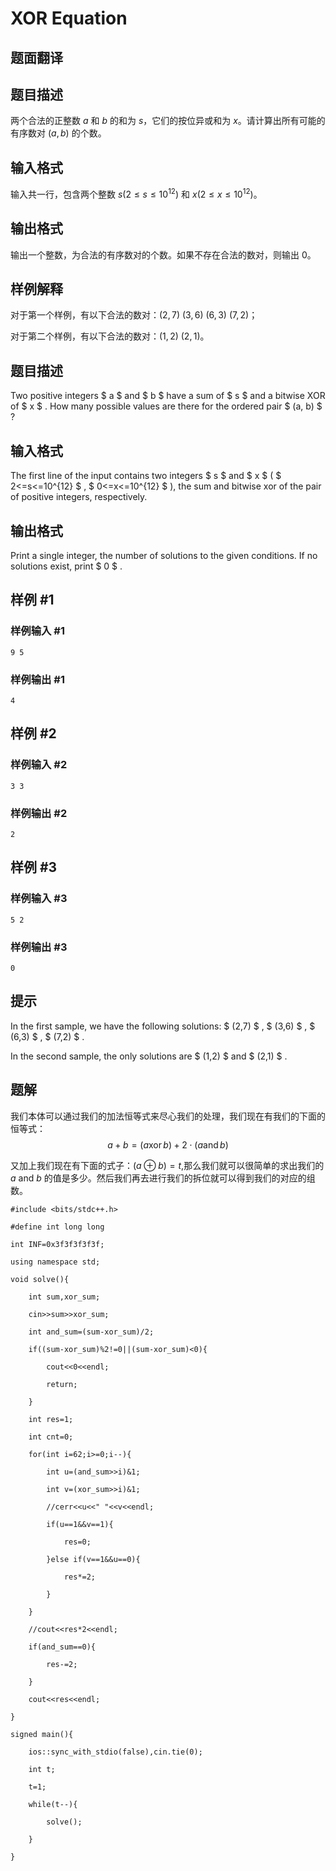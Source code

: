 # XOR Equation

## 题面翻译

## 题目描述

两个合法的正整数 $a$ 和 $b$ 的和为 $s$，它们的按位异或和为 $x$。请计算出所有可能的有序数对 $(a,b)$ 的个数。
## 输入格式
输入共一行，包含两个整数 $s(2\leq s\leq 10^{12})$ 和 $x(2\leq x\leq 10^{12})$。
## 输出格式

输出一个整数，为合法的有序数对的个数。如果不存在合法的数对，则输出 $0$。


## 样例解释

对于第一个样例，有以下合法的数对：$(2,7)$ $(3,6)$ $(6,3)$ $(7,2)$；

对于第二个样例，有以下合法的数对：$(1,2)$  $(2,1)$。

## 题目描述

Two positive integers $ a $ and $ b $ have a sum of $ s $ and a bitwise XOR of $ x $ . How many possible values are there for the ordered pair $ (a, b) $ ?

## 输入格式

The first line of the input contains two integers $ s $ and $ x $ ( $ 2<=s<=10^{12} $ , $ 0<=x<=10^{12} $ ), the sum and bitwise xor of the pair of positive integers, respectively.

## 输出格式

Print a single integer, the number of solutions to the given conditions. If no solutions exist, print $ 0 $ .

## 样例 #1

### 样例输入 #1

```
9 5
```

### 样例输出 #1

```
4
```

## 样例 #2

### 样例输入 #2

```
3 3
```

### 样例输出 #2

```
2
```

## 样例 #3

### 样例输入 #3

```
5 2
```

### 样例输出 #3

```
0
```

## 提示

In the first sample, we have the following solutions: $ (2,7) $ , $ (3,6) $ , $ (6,3) $ , $ (7,2) $ .

In the second sample, the only solutions are $ (1,2) $ and $ (2,1) $ .

## 题解
我们本体可以通过我们的加法恒等式来尽心我们的处理，我们现在有我们的下面的恒等式：
$$a+b=(a\operatorname{xor}b)+2\cdot(a\operatorname{and}b)$$


又加上我们现在有下面的式子：$(a\oplus b)=t$,那么我们就可以很简单的求出我们的 $a \text{\ and\ }b$ 的值是多少。然后我们再去进行我们的拆位就可以得到我们的对应的组数。
```
#include <bits/stdc++.h>

#define int long long

int INF=0x3f3f3f3f3f;

using namespace std;

void solve(){

    int sum,xor_sum;

    cin>>sum>>xor_sum;

    int and_sum=(sum-xor_sum)/2;

    if((sum-xor_sum)%2!=0||(sum-xor_sum)<0){

        cout<<0<<endl;

        return;

    }

    int res=1;

    int cnt=0;

    for(int i=62;i>=0;i--){

        int u=(and_sum>>i)&1;

        int v=(xor_sum>>i)&1;

        //cerr<<u<<" "<<v<<endl;

        if(u==1&&v==1){

            res=0;

        }else if(v==1&&u==0){

            res*=2;

        }

    }

    //cout<<res*2<<endl;

    if(and_sum==0){

        res-=2;

    }

    cout<<res<<endl;

}

signed main(){

    ios::sync_with_stdio(false),cin.tie(0);

    int t;

    t=1;

    while(t--){

        solve();

    }

}
```